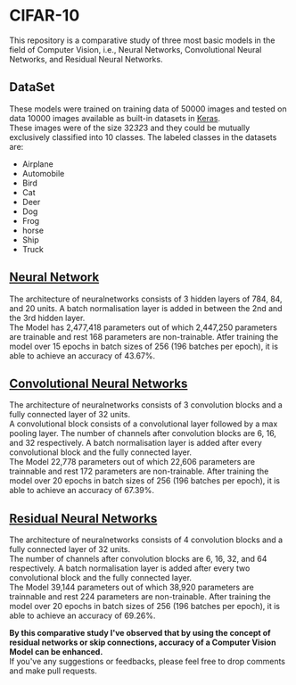 # CIFAR-10<br>
This repository is a comparative study of three most basic models in the field of Computer Vision, i.e., Neural Networks, Convolutional Neural Networks, and Residual Neural Networks.<br>

## DataSet<br>
These models were trained on training data of 50000 images and tested on data 10000 images available as built-in datasets in [Keras](https://keras.io/api/datasets/cifar10/).<br>
These images were of the size 32*32*3 and they could be mutually exclusively classified into 10 classes. The labeled classes in the datasets are:
- Airplane 
- Automobile 
- Bird 
- Cat 
- Deer 
- Dog 
- Frog 
- horse 
- Ship 
- Truck

## [Neural Network](https://github.com/utmaktharsurh/CIFAR-10/blob/master/nn.ipynb)<br>
The architecture of neuralnetworks consists of 3 hidden layers of 784, 84, and 20 units. A batch normalisation layer is added in between the 2nd and the 3rd hidden layer.<br>
The Model has 2,477,418 parameters out of which 2,447,250 parameters are trainable and rest 168 parameters are non-trainable. Atfer training the model over 15 epochs in batch sizes of 256 (196 batches per epoch), it is able to achieve an accuracy of 43.67%.<br>

## [Convolutional Neural Networks](https://github.com/utmaktharsurh/CIFAR-10/blob/master/cnn.ipynb)<br>
The architecture of neuralnetworks consists of 3 convolution blocks and a fully connected layer of 32 units.<br> 
A convolutional block consists of a convolutional layer followed by a max pooling layer. The number of channels after convolution blocks are 6, 16, and 32 respectively. A batch normalisation layer is added after every convolutional block and the fully connected layer.<br>
The Model 22,778 parameters out of which 22,606 parameters are trainnable and rest 172 parameters are non-trainable. After training the model over 20 epochs in batch sizes of 256 (196 batches per epoch), it is able to achieve an accuracy of 67.39%.<br>

## [Residual Neural Networks](https://github.com/utmaktharsurh/CIFAR-10/blob/master/resnet.ipynb)<br>
The architecture of neuralnetworks consists of 4 convolution blocks and a fully connected layer of 32 units.<br> 
The number of channels after convolution blocks are 6, 16, 32, and 64 respectively. A batch normalisation layer is added after every two convolutional block and the fully connected layer.<br>
The Model 39,144 parameters out of which 38,920 parameters are trainnable and rest 224 parameters are non-trainable. After training the model over 20 epochs in batch sizes of 256 (196 batches per epoch), it is able to achieve an accuracy of 69.26%.<br>

**By this comparative study I've observed that by using the concept of residual networks or skip connections, accuracy of a Computer Vision Model can be enhanced.**<br>
If you've any suggestions or feedbacks, please feel free to drop comments and make pull requests.
